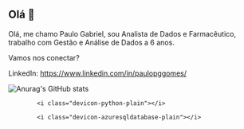 ## Olá 👋

Olá, me chamo Paulo Gabriel, sou Analista de Dados e Farmacêutico, trabalho com Gestão e Análise de Dados a 6 anos.

Vamos nos conectar?

LinkedIn: https://www.linkedin.com/in/paulopggomes/

![Anurag's GitHub stats](https://github-readme-stats.vercel.app/api?username=paulogabrieldados&show_icons=true&theme=dracula)

            <i class="devicon-python-plain"></i>
          
            <i class="devicon-azuresqldatabase-plain"></i>
          
